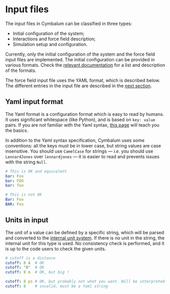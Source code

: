 # Input files

The input files in Cymbalum can be classified in three types:
 - Initial configuration of the system;
 - Interactions and force field description;
 - Simulation setup and configuration.

Currently, only the initial configuration of the system and the force field
input files are implemented. The initial configuration can be provided in
various formats. Check the [relevant documentation](input/initial.html) for a
list and description of the formats.

The force field input file uses the YAML format, which is described below. The
different entries in the input file are described in the [next
section](input/interactions.html).

## Yaml input format

The Yaml format is a configuration format which is easy to read by humans. It
uses significant whitespace (like Python), and is based on `key: value` pairs.
If you are not familiar with the Yaml syntax, [this
page](https://learnxinyminutes.com/docs/yaml/) will teach you the basics.

<!-- TODO: add an introduction to YAML -->

In addition to the Yaml syntax specification, Cymbalum uses some conventions:
all the keys must be in lower case, but string values are case insensitive. You
should use `CamelCase` for strings — *i.e.* you should use `LennardJones` over
`lennardjones` — it is easier to read and prevents issues with the string
`Null`.

```yaml
# This is OK and equivalent
bar: Foo
bar: FOO
bar: foo

# This is not OK
Bar: Foo
BAR: Foo
```

## Units in input

The unit of a value can be defined by a specific string, which will be parsed
and converted to the [internal unit system](input/units.html).
If there is no unit in the string, the internal unit for this type is used.
No consistency check is performed, and it is up to the code users to check the
given units.

```yaml
# cutoff is a distance
cutoff: 8 A  # OK
cutoff: "8"  # OK
cutoff: 8 m  # OK, but big !

cutoff: 8 ps # OK, but probably not what you want. Will be interpreted as 8000 A
cutoff: 8    # invalid, must be a Yaml string
```
